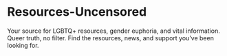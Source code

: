 # Resources-Uncensored
Your source for LGBTQ+ resources, gender euphoria, and vital information. Queer truth, no filter. Find the resources, news, and support you’ve been looking for.
